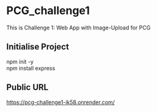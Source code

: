 # PCG_challenge1
This is Challenge 1: Web App with Image-Upload for PCG

## Initialise Project
npm init -y <br>
npm install express

## Public URL
https://pcg-challenge1-ik58.onrender.com/
